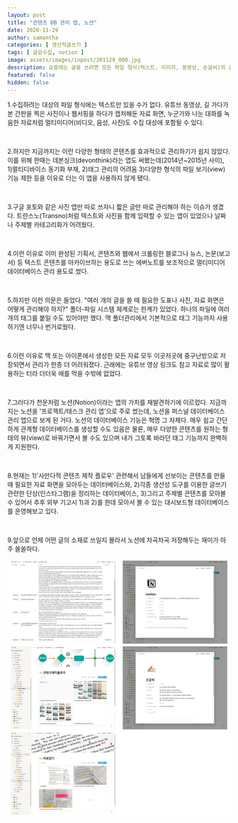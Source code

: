 ```yaml
---
layout: post
title: "콘텐츠 DB 관리 앱, 노션"
date: 2020-11-29
author: samantha
categories: [ 생산적글쓰기 ]
tags: [ 글감수집, notion ]
image: assets/images/inpost/201129_000.jpg
description: 요즘에는 글을 쓰려면 모든 파일 형식(텍스트, 이미지, 동영상, 손글씨)의 글감을 잘 관리해야 한다. 그렇지 않으면 소설도 아닌 글을 쓰면서 자꾸만 상상력을 더듬어야 하니까. 나는 노션으로 데이터를 정리한다.
featured: false
hidden: false
---
```


1.수집하려는 대상의 파일 형식에는 텍스트만 있을 수가 없다. 유튜브 동영상, 길 가다가 본 간판을 찍은 사진이나 웹서핑을 하다가 캡처해둔 자료 화면, 누군가와 나눈 대화를 녹음한 자료처럼 멀티미디어(비디오, 음성, 사진)도 수집 대상에 포함될 수 있다.

<br/>

2.하지만 지금까지는 이런 다양한 형태의 콘텐츠를 효과적으로 관리하기가 쉽지 않았다. 이를 위해 한때는 데본싱크(devonthink)라는 앱도 써봤는데(2014년~2015년 사이), 1)멀티디바이스 동기화 부재, 2)태그 관리의 어려움 3)다양한 형식의 파일 보기(view) 기능 제한 등을 이유로 더는 이 앱을 사용하지 않게 됐다.

<br/>

3.구글 포토와 같은 사진 앱만 따로 쓰자니 짧은 글만 따로 관리해야 하는 이슈가 생겼다. 트란스노(Transno)처럼 텍스트와 사진을 함께 입력할 수 있는 앱이 있었으나 날짜나 주제별 카테고리화가 어려웠다.

<br/>

4.이런 이유로 이미 완성된 기획서, 콘텐츠와 웹에서 크롤링한 블로그나 뉴스, 논문(보고서) 등 텍스트 콘텐츠를 아카이브하는 용도로 쓰는 에버노트를 보조적으로 멀티미디어 데이터베이스 관리 용도로 썼다.

<br/>

5.하지만 이런 의문은 들었다. "여러 개의 글을 쓸 때 필요한 도표나 사진, 자료 화면은 어떻게 관리해야 하지?" 폴더-파일 시스템 체계로는 한계가 있었다. 하나의 파일에 여러 개의 태그를 붙일 수도 있어야만 했다. 맥 폴더관리에서 기본적으로 태그 기능까지 사용하기엔 너무나 번거로웠다.

<br/>

6.이런 이유로 맥 또는 아이폰에서 생성한 모든 자료 모두 이곳저곳에 중구난방으로 저장되면서 관리가 한층 더 어려워졌다. 근래에는 유튜브 영상 링크도 참고 자료로 많이 활용하는 터라 더더욱 애를 먹을 수밖에 없었다.

<br/>

7.그러다가 천운처럼 노션(Notion)이라는 앱의 가치를 재발견하기에 이르렀다. 지금까지는 노션을 '프로젝트/태스크 관리 앱'으로 주로 썼는데, 노션을 퍼스널 데이터베이스 관리 앱으로 보게 된 거다. 노션의 데이터베이스 기능은 혁명 그 자체다. 매우 쉽고 간단하게 관계형 데이터베이스를 생성할 수도 있음은 물론, 매우 다양한 콘텐츠를 원하는 형태의 뷰(view)로 바꿔가면서 볼 수도 있으며 내가 그토록 바라던 태그 기능까지 완벽하게 지원한다.

<br/>

8.현재는 1)'사만다적 콘텐츠 제작 플로우' 관련해서 남들에게 선보이는 콘텐츠를 만들 때 필요한 자료 화면을 모아두는 데이터베이스와, 2)각종 생산성 도구를 이용한 글쓰기 관련한 단상(인스타그램)을 정리하는 데이터베이스, 3)그리고 주제별 콘텐츠를 모아볼 수 있어서 추후 외부 기고시 1)과 2)를 한데 모아서 볼 수 있는 대시보드형 데이터베이스를 운영해보고 있다.

<br/>

9.앞으로 언제 어떤 글의 소재로 쓰일지 몰라서 노션에 차곡차곡 저장해두는 재미가 아주 쏠쏠하다.

![](https://github.com/samantha-writer/blog/blob/f678ff073a184f4301285de6475bec39f469aa0f/assets/images/inpost/201129_001.jpg?raw=true)

<br/>
